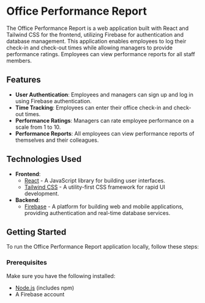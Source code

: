 # Office Performance Report

The Office Performance Report is a web application built with React and Tailwind CSS for the frontend, utilizing Firebase for authentication and database management. This application enables employees to log their check-in and check-out times while allowing managers to provide performance ratings. Employees can view performance reports for all staff members.

## Features

- **User Authentication**: Employees and managers can sign up and log in using Firebase authentication.
- **Time Tracking**: Employees can enter their office check-in and check-out times.
- **Performance Ratings**: Managers can rate employee performance on a scale from 1 to 10.
- **Performance Reports**: All employees can view performance reports of themselves and their colleagues.

## Technologies Used

- **Frontend**: 
  - [React](https://reactjs.org/) - A JavaScript library for building user interfaces.
  - [Tailwind CSS](https://tailwindcss.com/) - A utility-first CSS framework for rapid UI development.
- **Backend**:
  - [Firebase](https://firebase.google.com/) - A platform for building web and mobile applications, providing authentication and real-time database services.

## Getting Started

To run the Office Performance Report application locally, follow these steps:

### Prerequisites

Make sure you have the following installed:

- [Node.js](https://nodejs.org/) (includes npm)
- A Firebase account

